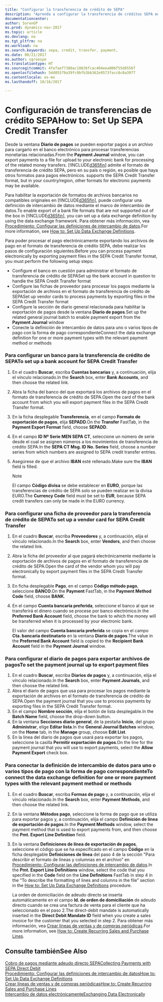 ```yaml
---
title: "Configurar la transferencia de crédito de SEPA"
description: "Aprenda a configurar la transferencia de créditos SEPA en Dynamics NAV."
documentationcenter: 
author: SorenGP
ms.prod: dynamics-nav-2017
ms.topic: article
ms.devlang: na
ms.tgt_pltfrm: na
ms.workload: na
ms.search.keywords: sepa, credit, transfer, payment,
ms.date: 08/21/2017
ms.author: sgroespe
ms.translationtype: HT
ms.sourcegitcommit: 4fefaef7380ac10836fcac404eea006f55d8556f
ms.openlocfilehash: 5dd85579a39fc9bfb3bb362e9573facc0c0a3977
ms.contentlocale: es-mx
ms.lasthandoff: 10/16/2017

---
```

# <a name="how-to-set-up-sepa-credit-transfer"></a><span data-ttu-id="af301-103">Configuración de transferencias de crédito SEPA</span><span class="sxs-lookup"><span data-stu-id="af301-103">How to: Set Up SEPA Credit Transfer</span></span>
<span data-ttu-id="af301-104">Desde la ventana **Diario de pagos** se pueden exportar pagos a un archivo para cargarlo en el banco electrónico para procesar transferencias monetarias relacionadas.</span><span class="sxs-lookup"><span data-stu-id="af301-104">From the **Payment Journal** window, you can export payments to a file for upload to your electronic bank for processing of the related money transfers.</span></span> [!INCLUDE[d365fin](includes/d365fin_md.md)]<span data-ttu-id="af301-105"> admite el formato de transferencia de crédito SEPA, pero en su país o región, es posible que haya otros formatos para pagos electrónicos.</span><span class="sxs-lookup"><span data-stu-id="af301-105"> supports the SEPA Credit Transfer format, but in your country/region, other formats for electronic payments may be available.</span></span>  

<span data-ttu-id="af301-106">Para habilitar la exportación de formatos de archivos bancarios no compatibles originales en [!INCLUDE[d365fin](includes/d365fin_md.md)], puede configurar una definición de intercambio de datos mediante el marco de intercambio de datos.</span><span class="sxs-lookup"><span data-stu-id="af301-106">To enable export of a bank file formats that are not supported out of the box in [!INCLUDE[d365fin](includes/d365fin_md.md)], you can set up a data exchange definition by using the data exchange framework.</span></span> <span data-ttu-id="af301-107">Para obtener más información, vea [Procedimiento: Configurar las definiciones de intercambio de datos](across-how-to-set-up-data-exchange-definitions.md).</span><span class="sxs-lookup"><span data-stu-id="af301-107">For more information, see [How to: Set Up Data Exchange Definitions](across-how-to-set-up-data-exchange-definitions.md).</span></span>  

<span data-ttu-id="af301-108">Para poder procesar el pago electrónicamente exportando los archivos de pago en el formato de transferencia de crédito SEPA, debe realizar los pasos de configuración siguientes:</span><span class="sxs-lookup"><span data-stu-id="af301-108">Before you can process payment electronically by exporting payment files in the SEPA Credit Transfer format, you must perform the following setup steps:</span></span>  

* <span data-ttu-id="af301-109">Configure el banco en cuestión para administrar el formato de transferencia de crédito de SEPA</span><span class="sxs-lookup"><span data-stu-id="af301-109">Set up the bank account in question to handle the SEPA Credit Transfer format</span></span>  
* <span data-ttu-id="af301-110">Configure las fichas de proveedor para procesar los pagos mediante la exportación de archivos en el formato de transferencia de crédito de SEPA</span><span class="sxs-lookup"><span data-stu-id="af301-110">Set up vendor cards to process payments by exporting files in the SEPA Credit Transfer format</span></span>  
* <span data-ttu-id="af301-111">Configure la sección de diario general relacionada para habilitar la exportación de pagos desde la ventana **Diario de pagos**.</span><span class="sxs-lookup"><span data-stu-id="af301-111">Set up the related general journal batch to enable payment export from the **Payment Journal** window</span></span>  
* <span data-ttu-id="af301-112">Conecte la definición de intercambio de datos para uno o varios tipos de pago con la forma de pago correspondiente</span><span class="sxs-lookup"><span data-stu-id="af301-112">Connect the data exchange definition for one or more payment types with the relevant payment method or methods</span></span>  

### <a name="to-set-up-a-bank-account-for-sepa-credit-transfer"></a><span data-ttu-id="af301-113">Para configurar un banco para la transferencia de crédito de SEPA</span><span class="sxs-lookup"><span data-stu-id="af301-113">To set up a bank account for SEPA Credit Transfer</span></span>  
1. <span data-ttu-id="af301-114">En el cuadro **Buscar**, escriba **Cuentas bancarias** y, a continuación, elija el vínculo relacionado.</span><span class="sxs-lookup"><span data-stu-id="af301-114">In the **Search** box, enter **Bank Accounts**, and then choose the related link.</span></span>  
2. <span data-ttu-id="af301-115">Abra la ficha del banco del que exportará los archivos de pagos en el formato de transferencia de crédito de SEPA.</span><span class="sxs-lookup"><span data-stu-id="af301-115">Open the card of the bank account from which you will export payment files in the SEPA Credit Transfer format.</span></span>  
3. <span data-ttu-id="af301-116">En la ficha desplegable **Transferencia**, en el campo **Formato de exportación de pagos**, elija **SEPADD**.</span><span class="sxs-lookup"><span data-stu-id="af301-116">On the **Transfer** FastTab, in the **Payment Export Format** field, choose **SEPADD**.</span></span>  
4. <span data-ttu-id="af301-117">En el campo **ID Nº Serie MEN SEPA CT**, seleccione un número de serie desde el cual se asignen números a los movimientos de transferencia de crédito SEPA.</span><span class="sxs-lookup"><span data-stu-id="af301-117">In the **SEPA CT Msg. ID No. Series** field, choose a number series from which numbers are assigned to SEPA credit transfer entries.</span></span>  
5. <span data-ttu-id="af301-118">Asegúrese de que el archivo **IBAN** esté rellenado.</span><span class="sxs-lookup"><span data-stu-id="af301-118">Make sure the **IBAN** field is filled.</span></span>  

    > [!NOTE]  
    >  <span data-ttu-id="af301-119">El campo **Código divisa** se debe establecer en **EURO**, porque las transferencias de crédito de SEPA solo se pueden realizar en la divisa EURO.</span><span class="sxs-lookup"><span data-stu-id="af301-119">The **Currency Code** field must be set to **EUR**, because SEPA credit transfers can only be made in the EURO currency.</span></span>  

### <a name="to-set-up-a-vendor-card-for-sepa-credit-transfer"></a><span data-ttu-id="af301-120">Para configurar una ficha de proveedor para la transferencia de crédito de SEPA</span><span class="sxs-lookup"><span data-stu-id="af301-120">To set up a vendor card for SEPA Credit Transfer</span></span>  
1. <span data-ttu-id="af301-121">En el cuadro **Buscar**, escriba **Proveedores** y, a continuación, elija el vínculo relacionado.</span><span class="sxs-lookup"><span data-stu-id="af301-121">In the **Search** box, enter **Vendors**, and then choose the related link.</span></span>  
2. <span data-ttu-id="af301-122">Abra la ficha del proveedor al que pagará electrónicamente mediante la exportación de archivos de pagos en el formato de transferencia de crédito de SEPA.</span><span class="sxs-lookup"><span data-stu-id="af301-122">Open the card of the vendor whom you will pay electronically by export payment files in the SEPA Credit Transfer format.</span></span>  
3. <span data-ttu-id="af301-123">En ficha desplegable **Pago**, en el campo **Código método pago**, seleccione **BANCO**.</span><span class="sxs-lookup"><span data-stu-id="af301-123">On the **Payment** FastTab, in the **Payment Method Code** field, choose **BANK**.</span></span>  
4. <span data-ttu-id="af301-124">En el campo **Cuenta bancaria preferida**, seleccione el banco al que se transferirá el dinero cuando se procese por banco electrónico.</span><span class="sxs-lookup"><span data-stu-id="af301-124">In the **Preferred Bank Account** field, choose the bank to which the money will be transferred when it is processed by your electronic bank.</span></span>  

     <span data-ttu-id="af301-125">El valor del campo **Cuenta bancaria preferida** se copia en el campo **Cta. bancaria destinatario** en la ventana **Diario de pagos**.</span><span class="sxs-lookup"><span data-stu-id="af301-125">The value in the **Preferred Bank Account** field is copied to the **Recipient Bank Account** field in the **Payment Journal** window.</span></span>  

### <a name="to-set-the-payment-journal-up-to-export-payment-files"></a><span data-ttu-id="af301-126">Para configurar el diario de pagos para exportar archivos de pagos</span><span class="sxs-lookup"><span data-stu-id="af301-126">To set the payment journal up to export payment files</span></span>  
1. <span data-ttu-id="af301-127">En el cuadro **Buscar**, escriba **Diarios de pagos** y, a continuación, elija el vínculo relacionado.</span><span class="sxs-lookup"><span data-stu-id="af301-127">In the **Search** box, enter **Payment Journals**, and then choose the related link.</span></span>  
2. <span data-ttu-id="af301-128">Abra el diario de pagos que usa para procesar los pagos mediante la exportación de archivos en el formato de transferencia de crédito de SEPA.</span><span class="sxs-lookup"><span data-stu-id="af301-128">Open the payment journal that you use to process payments by exporting files in the SEPA Credit Transfer format.</span></span>  
3. <span data-ttu-id="af301-129">En el campo **Nombre sección**, elija el botón de lista desplegable.</span><span class="sxs-lookup"><span data-stu-id="af301-129">In the **Batch Name** field, choose the drop\-down button.</span></span>  
4. <span data-ttu-id="af301-130">En la ventana **Secciones diario general**, de la pestaña **Inicio**, del grupo **Administrar**, elige **Editar lista**.</span><span class="sxs-lookup"><span data-stu-id="af301-130">In the **General Journal Batches** window, on the **Home** tab, in the **Manage** group, choose **Edit List**.</span></span>  
5. <span data-ttu-id="af301-131">En la línea del diario de pagos que usará para exportar los pagos, seleccione la casilla **Permitir exportación de pagos**.</span><span class="sxs-lookup"><span data-stu-id="af301-131">On the line for the payment journal that you will use to export payments, select the **Allow Payment Export** check box.</span></span>  

### <a name="to-connect-the-data-exchange-definition-for-one-or-more-payment-types-with-the-relevant-payment-method-or-methods"></a><span data-ttu-id="af301-132">Para conectar la definición de intercambio de datos para uno o varios tipos de pago con la forma de pago correspondiente</span><span class="sxs-lookup"><span data-stu-id="af301-132">To connect the data exchange definition for one or more payment types with the relevant payment method or methods</span></span>  
1. <span data-ttu-id="af301-133">En el cuadro **Buscar**, escriba **Formas de pago** y, a continuación, elija el vínculo relacionado.</span><span class="sxs-lookup"><span data-stu-id="af301-133">In the **Search** box, enter **Payment Methods**, and then choose the related link.</span></span>  
2. <span data-ttu-id="af301-134">En la ventana **Métodos pago**, seleccione la forma de pago que se utiliza para exportar pagos y, a continuación, elija el campo **Definición de línea de exportación de pagos**.</span><span class="sxs-lookup"><span data-stu-id="af301-134">In the **Payment Methods** window, select the payment method that is used to export payments from, and then choose the **Pmt. Export Line Definition** field.</span></span>  
3. <span data-ttu-id="af301-135">En la ventana **Definiciones de línea de exportación de pagos**, seleccione el código que se ha especificado en el campo **Código** en la ficha desplegable **Definiciones de línea** del paso 4 de la sección "Para describir el formato de líneas y columnas en el archivo” en [Procedimiento: Configurar las definiciones de intercambio de datos](across-how-to-set-up-data-exchange-definitions.md).</span><span class="sxs-lookup"><span data-stu-id="af301-135">In the **Pmt. Export Line Definitions** window, select the code that you specified in the **Code** field on the **Line Definitions** FastTab in step 4 in the “To describe the formatting of lines and columns in the file” section in the [How to: Set Up Data Exchange Definitions](across-how-to-set-up-data-exchange-definitions.md) procedure.</span></span>  

    <span data-ttu-id="af301-136">La orden de domiciliación de adeudo directo se inserta automáticamente en el campo **Id. de orden de domiciliación** de adeudo directo cuando se crea una factura de venta para el cliente que ha seleccionado en el paso 2.</span><span class="sxs-lookup"><span data-stu-id="af301-136">The direct-debit mandate is automatically inserted in the **Direct Debit Mandate ID** field when you create a sales invoice for the customer that you selected in step 2.</span></span> <span data-ttu-id="af301-137">Para obtener más información, vea [Crear líneas de ventas y de compras periódicas](sales-how-work-standard-lines.md).</span><span class="sxs-lookup"><span data-stu-id="af301-137">For more information, see [How to: Create Recurring Sales and Purchase Lines](sales-how-work-standard-lines.md).</span></span>  

## <a name="see-also"></a><span data-ttu-id="af301-138">Consulte también</span><span class="sxs-lookup"><span data-stu-id="af301-138">See Also</span></span>  
[<span data-ttu-id="af301-139">Cobro de pagos mediante adeudo directo SEPA</span><span class="sxs-lookup"><span data-stu-id="af301-139">Collecting Payments with SEPA Direct Debit</span></span>](finance-collect-payments-with-sepa-direct-debit.md)  
[<span data-ttu-id="af301-140">Procedimiento: Configurar las definiciones de intercambio de datos</span><span class="sxs-lookup"><span data-stu-id="af301-140">How to: Set Up Data Exchange Definitions</span></span>](across-how-to-set-up-data-exchange-definitions.md)  
[<span data-ttu-id="af301-141">Crear líneas de ventas y de compras periódicas</span><span class="sxs-lookup"><span data-stu-id="af301-141">How to: Create Recurring Sales and Purchase Lines</span></span>](sales-how-work-standard-lines.md)  
[<span data-ttu-id="af301-142">Intercambio de datos electrónicamente</span><span class="sxs-lookup"><span data-stu-id="af301-142">Exchanging Data Electronically</span></span>](across-data-exchange.md)  

